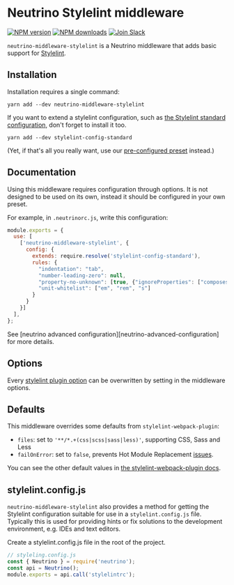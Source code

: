 # Neutrino Stylelint middleware 
[![NPM version][npm-image]][npm-url] [![NPM downloads][npm-downloads]][npm-url]
[![Join Slack][slack-image]][slack-url]

`neutrino-middleware-stylelint` is a Neutrino middleware that adds basic support
for [Stylelint][stylelint].

## Installation

Installation requires a single command:

`yarn add --dev neutrino-middleware-stylelint`

If you want to extend a stylelint configuration, such as [the Stylelint
standard configuration][stylelint-config-standard], don't forget to install it
too.

`yarn add --dev stylelint-config-standard`

(Yet, if that's all you really want, use our [pre-configured
preset][neutrino-preset-stylelint-standard] instead.)

## Documentation

Using this middleware requires configuration through options. It is not
designed to be used on its own, instead it should be configured in your own
preset.

For example, in `.neutrinorc.js`, write this configuration:

```javascript
module.exports = {
  use: [
    ['neutrino-middleware-stylelint', {
      config: {
        extends: require.resolve('stylelint-config-standard'),
        rules: {
          "indentation": "tab",
          "number-leading-zero": null,
          "property-no-unknown": [true, {"ignoreProperties": ["composes"]}],
          "unit-whitelist": ["em", "rem", "s"]
        }
      }
    }]
  ],
};

```

See [neutrino advanced configuration][neutrino-advanced-configuration] for more
details.

## Options

Every [stylelint plugin option][swp-docs] can be overwritten by setting in the
middleware options.

## Defaults

This middleware overrides some defaults from `stylelint-webpack-plugin`:

- `files`: set to `'**/*.+(css|scss|sass|less)'`, supporting CSS, Sass and Less
- `failOnError`: set to `false`, prevents Hot Module Replacement
  [issues][swp-hmr-issues].

You can see the other default values in [the stylelint-webpack-plugin
docs][swp-docs].

## stylelint.config.js

`neutrino-middleware-stylelint` also provides a method for getting the
Stylelint configuration suitable for use in a `stylelint.config.js` file.
Typically this is used for providing hints or fix solutions to the development
environment, e.g. IDEs and text editors.

Create a stylelint.config.js file in the root of the project.

```javascript
// styleling.config.js
const { Neutrino } = require('neutrino');
const api = Neutrino();
module.exports = api.call('stylelintrc');
```


[stylelint]: https://stylelint.io/
[stylelint-config-docs]: https://stylelint.io/user-guide/configuration/
[stylelint-config-standard]: https://github.com/stylelint/stylelint-config-standard
[swp-hmr-issues]: https://github.com/JaKXz/stylelint-webpack-plugin/issues/24
[swp-docs]: https://github.com/JaKXz/stylelint-webpack-plugin#options
[neutrino-middleware-stylelint]: https://www.npmjs.com/package/neutrino-middleware-stylelint
[neutrino-preset-stylelint-standard]: https://www.npmjs.com/package/neutrino-preset-stylelint-standard
[npm-image]: https://img.shields.io/npm/v/neutrino-middleware-stylelint.svg
[npm-downloads]: https://img.shields.io/npm/dt/neutrino-middleware-stylelint.svg
[npm-url]: https://npmjs.org/package/neutrino-middleware-stylelint
[slack-image]: https://neutrino-slack.herokuapp.com/badge.svg
[slack-url]: https://neutrino-slack.herokuapp.com/
